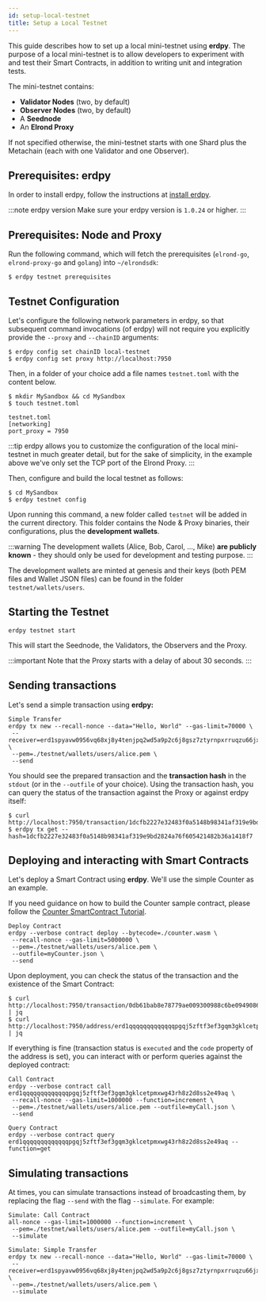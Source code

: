 ```yaml
---
id: setup-local-testnet
title: Setup a Local Testnet
---
```


This guide describes how to set up a local mini-testnet using **erdpy**. The purpose of a local mini-testnet is to allow developers to experiment with and test their Smart Contracts, in addition to writing unit and integration tests.

The mini-testnet contains:

- **Validator Nodes** (two, by default)
- **Observer Nodes** (two, by default)
- A **Seednode**
- An **Elrond Proxy**

If not specified otherwise, the mini-testnet starts with one Shard plus the Metachain (each with one Validator and one Observer).

## **Prerequisites: erdpy**

In order to install erdpy, follow the instructions at [install erdpy](/sdk-and-tools/erdpy/installing-erdpy#install-using-erdpy-up-recommended).

:::note erdpy version
Make sure your erdpy version is `1.0.24` or higher.
:::

## **Prerequisites: Node and Proxy**

Run the following command, which will fetch the prerequisites (`elrond-go`, `elrond-proxy-go` and `golang`) into `~/elrondsdk`:

```
$ erdpy testnet prerequisites
```

## **Testnet Configuration**

Let's configure the following network parameters in erdpy, so that subsequent command invocations (of erdpy) will not require you explicitly provide the `--proxy` and `--chainID` arguments:

```
$ erdpy config set chainID local-testnet
$ erdpy config set proxy http://localhost:7950
```

Then, in a folder of your choice add a file names `testnet.toml` with the content below.

```
$ mkdir MySandbox && cd MySandbox
$ touch testnet.toml
```

```
testnet.toml
[networking]
port_proxy = 7950
```

:::tip
erdpy allows you to customize the configuration of the local mini-testnet in much greater detail, but for the sake of simplicity, in the example above we've only set the TCP port of the Elrond Proxy.
:::

Then, configure and build the local testnet as follows:

```
$ cd MySandbox
$ erdpy testnet config
```

Upon running this command, a new folder called `testnet` will be added in the current directory. This folder contains the Node & Proxy binaries, their configurations, plus the **development wallets**.

:::warning
The development wallets (Alice, Bob, Carol, ..., Mike) **are publicly known** - they should only be used for development and testing purpose.
:::

The development wallets are minted at genesis and their keys (both PEM files and Wallet JSON files) can be found in the folder `testnet/wallets/users`.

## **Starting the Testnet**

```
erdpy testnet start
```

This will start the Seednode, the Validators, the Observers and the Proxy.

:::important
Note that the Proxy starts with a delay of about 30 seconds.
:::

## **Sending transactions**

Let's send a simple transaction using **erdpy:**

```
Simple Transfer
erdpy tx new --recall-nonce --data="Hello, World" --gas-limit=70000 \
 --receiver=erd1spyavw0956vq68xj8y4tenjpq2wd5a9p2c6j8gsz7ztyrnpxrruqzu66jx \
 --pem=./testnet/wallets/users/alice.pem \
 --send
```

You should see the prepared transaction and the **transaction hash** in the `stdout` (or in the `--outfile` of your choice). Using the transaction hash, you can query the status of the transaction against the Proxy or against erdpy itself:

```
$ curl http://localhost:7950/transaction/1dcfb2227e32483f0a5148b98341af319e9bd2824a76f605421482b36a1418f7
$ erdpy tx get --hash=1dcfb2227e32483f0a5148b98341af319e9bd2824a76f605421482b36a1418f7
```

## **Deploying and interacting with Smart Contracts**

Let's deploy a Smart Contract using **erdpy**. We'll use the simple Counter as an example.

If you need guidance on how to build the Counter sample contract, please follow the [Counter SmartContract Tutorial](https://app.gitbook.com/@elrond-docs/s/elrond/developers/dev-tutorials/the-counter-smart-contract#build-the-contract).

```
Deploy Contract
erdpy --verbose contract deploy --bytecode=./counter.wasm \
 --recall-nonce --gas-limit=5000000 \
 --pem=./testnet/wallets/users/alice.pem \
 --outfile=myCounter.json \
 --send
```

Upon deployment, you can check the status of the transaction and the existence of the Smart Contract:

```
$ curl http://localhost:7950/transaction/0db61bab8e78779ae009300988c6be0949086d93e2b7adfddd5e6375a4b6eeb7 | jq
$ curl http://localhost:7950/address/erd1qqqqqqqqqqqqqpgqj5zftf3ef3gqm3gklcetpmxwg43rh8z2d8ss2e49aq | jq
```

If everything is fine (transaction status is `executed` and the `code` property of the address is set), you can interact with or perform queries against the deployed contract:

```
Call Contract
erdpy --verbose contract call erd1qqqqqqqqqqqqqpgqj5zftf3ef3gqm3gklcetpmxwg43rh8z2d8ss2e49aq \
 --recall-nonce --gas-limit=1000000 --function=increment \
 --pem=./testnet/wallets/users/alice.pem --outfile=myCall.json \
 --send

```

```
Query Contract
erdpy --verbose contract query erd1qqqqqqqqqqqqqpgqj5zftf3ef3gqm3gklcetpmxwg43rh8z2d8ss2e49aq --function=get
```

## **Simulating transactions**

At times, you can simulate transactions instead of broadcasting them, by replacing the flag `--send` with the flag `--simulate`. For example:

```
Simulate: Call Contract
all-nonce --gas-limit=1000000 --function=increment \
 --pem=./testnet/wallets/users/alice.pem --outfile=myCall.json \
 --simulate
```

```
Simulate: Simple Transfer
erdpy tx new --recall-nonce --data="Hello, World" --gas-limit=70000 \
 --receiver=erd1spyavw0956vq68xj8y4tenjpq2wd5a9p2c6j8gsz7ztyrnpxrruqzu66jx \
 --pem=./testnet/wallets/users/alice.pem \
 --simulate
```
